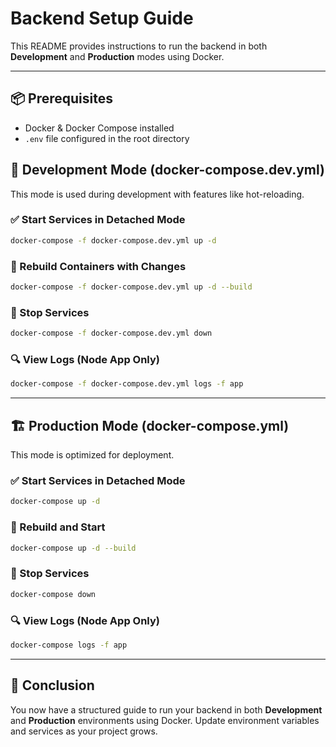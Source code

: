 # Backend Setup Guide

This README provides instructions to run the backend in both **Development** and **Production** modes using Docker.

---

## 📦 Prerequisites

- Docker & Docker Compose installed
- `.env` file configured in the root directory

## 🚀 Development Mode (docker-compose.dev.yml)

This mode is used during development with features like hot-reloading.

### ✅ Start Services in Detached Mode

```bash
docker-compose -f docker-compose.dev.yml up -d
```

### 🔄 Rebuild Containers with Changes

```bash
docker-compose -f docker-compose.dev.yml up -d --build
```

### 🛑 Stop Services

```bash
docker-compose -f docker-compose.dev.yml down
```

### 🔍 View Logs (Node App Only)

```bash
docker-compose -f docker-compose.dev.yml logs -f app
```

---

## 🏗 Production Mode (docker-compose.yml)

This mode is optimized for deployment.

### ✅ Start Services in Detached Mode

```bash
docker-compose up -d
```

### 🔄 Rebuild and Start

```bash
docker-compose up -d --build
```

### 🛑 Stop Services

```bash
docker-compose down
```

### 🔍 View Logs (Node App Only)

```bash
docker-compose logs -f app
```

---

## 🎯 Conclusion

You now have a structured guide to run your backend in both **Development** and **Production** environments using Docker. Update environment variables and services as your project grows.

